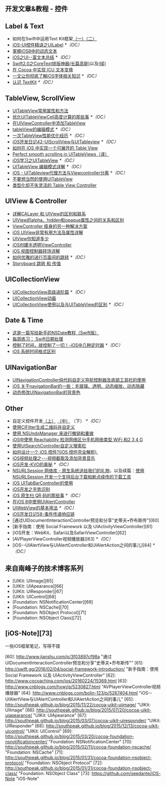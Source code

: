 ## 开发文章&教程 - 控件

## Label & Text
- 如何在Swift中运用Text Kit框架[（一）][1][（二）][2]
- [iOS-UI控件精讲之UILabel][3] _\*（OC）_
- [掌握iOS8中的动态文本][4]
- [iOS之UI--富文本总结][5] _\*（OC）_
- [Swift2.0之CoreText排版神器(长篇高能)][6]以及[(续)][7]
- [在 Cocoa 中实现 ICU 文本变换][8]
- [一文让你彻底了解iOS字体相关知识][9] _\*（OC）_
- [认识 TextKit][10] _\*（OC）_

## TableView, ScrollView
- [UITableView常用属性和方法][11]
- [优化UITableViewCell高度计算的那些事][12] _\*（OC）_
- [在UIViewController中添加TableView][13]
- [tableView的编辑模式][14] _\*（OC）_
- [一次TableView性能优化经历][15] _\*（OC）_
- [iOS开发日记42-UIScrollView与UITableview][16] _\*（OC）_
- [如何在 iOS 中实现一个可展开的 Table View][17]
- [Perfect smooth scrolling in UITableViews（译）][18]
- [iOS学习之UITableView][19] _\*（OC）_
- [UITableView 编辑模式详解][20] _\*（OC）_
- [iOS - UITableview代理方法与Viewcontroller分离][21] _\*（OC）_
- [不要想当然的使用UITableView][22]
- [类型化却不失灵活的 Table View Controller][23]

## UIView & Controller
- [详解CALayer 和 UIView的区别和联系][24]
- [UIView的alpha、hidden和opaque属性之间的关系和区别][25]
- [ViewController 瘦身的另一种解决方案][26]
- [iOS UIView非常有用方法及属性详解][27]
- [UIView你知道多少][28]
- [iOS创建半透明ViewController][29]
- [iOS 视图控制器转场详解][30]
- [如何优雅的进行页面间的跳转][31] _\*（OC）_
- [Storyboard 跳转 和 传值][32]

## UICollectionView
- [UICollectionView高级进阶篇][33] _\*（OC）_
- [UICollectionView动画][34]
- [UICollectionView使用以及与UITableView的区别][35] _\*（OC）_

## Date & Time
- [这是一篇写给新手的NSDate教程（Swift版）][36]
- [每周练习： Swift日期处理][37]
- [控制了时间，就控制了一切！-iOS中几种定时器][38] _\*（OC）_
- [iOS 系统时间格式区别][39]

## UINavigationBar
- [UINavigationController纯代码自定义导航控制器及底部工具栏的使用][40]
- [iOS 关于navigationBar的一些：毛玻璃、透明、动态缩放、动态隐藏][41]
- [动态修改UINavigationBar的背景色][42]

## Other
- 自定义控件开发[（上）][43] [（中）][44] （下） _\*（OC）_
- [使用CIFilter生成二维码并自定义][45]　
- [使用 NSUndoManager 来进行撤销和重做][46]
- [iOS中使用 Reachability 检测网络区分手机网络类型 WiFi 和2 3 4 G][47]
- [使用UISearchController自定义搜索栏][48]
- [如何设计一个 iOS 控件?(iOS 控件完全解析) ][49]
- [iOS视频处理之---视频截取及添加背景音乐][50]
- [iOS开发-KVO的奥秘][51] _\*（OC）_
- [NSURLSession 网络库 - 原生系统送给我们的礼物][52]，以及续篇：[使用 NSURLSession 开发一个支持后台下载和断点续传的下载工具][53]
- [iOS UITabBarController的使用][54]
- [iOS开发之手势识别][55]
- [iOS 原生扫 QR 码的那些事][56] _\*（OC）_
- [在iOS 8中使用UIAlertController][57]
- [UIWebView的基本用法][58] _\*（OC）_
- [iOS开发日记58-事件传递响应链][59]
- [通过UIDocumentInteractionController预览和分享"史蒂夫•乔布斯传"][60]
- [新手指南：使用 Social Framework 以及 UIActivityViewController][61]
- [iOS开发：WebKit、Safari以及SafariViewController][62]
- [AVPlayerViewController视频播放器][63] _\*（OC）_
- [iOS--UIAlertView与UIAlertController和UIAlertAction之间的事儿][64] _\*（OC）_

## 来自南峰子的技术博客系列
- [UIKit: UIImage][65]
- [UIKit: UIApearance][66]
- [UIKit: UIResponder][67]
- [UIKit: UIControl][68]
- [Foundation: NSNotificationCenter][69]
- [Foundation: NSCache][70]
- [Foundation: NSObject Protocol][71]
- [Foundation: NSObject Class][72]

## [iOS-Note][73]
一些iOS框架笔记，写得不错

[1]:	http://www.devtalking.com/articles/text-kit-tutorial-in-swift-1/
[2]:	http://www.devtalking.com/articles/text-kit-tutorial-in-swift-2/
[3]:	http://www.cnblogs.com/iyou/p/4936606.html "iOS-UI控件精讲之UILabel"
[4]:	http://www.devtf.cn/?p=1199 "掌握iOS8中的动态文本"
[5]:	http://www.cnblogs.com/goodboy-heyang/p/5143135.html "iOS之UI--富文本总结"
[6]:	http://allluckly.cn/%E6%8A%95%E7%A8%BF/tuogao14 "Swift2.0之CoreText排版神器(长篇高能)January 31, 2016"
[7]:	http://allluckly.cn/%E6%8A%95%E7%A8%BF/tuogao17 "Swift2.0之CoreText排版神器(续)February 05, 2016"
[8]:	http://swift.gg/2016/02/23/cocoa-icu-text-transforms/ "在 Cocoa 中实现 ICU 文本变换"
[9]:	http://www.cnblogs.com/dsxniubility/p/4699352.html
[10]:	http://blog.jobbole.com/51965/
[11]:	http://beauty-soft.net/blog/ceiba/Ios/20140102/680.html
[12]:	http://blog.sunnyxx.com/2015/05/17/cell-height-calculation/
[13]:	http://conanwhf.gitcafe.io/2015/09/12/AddTableViewInUIViewController/
[14]:	http://www.cnblogs.com/1079062429lm/p/4820605.html
[15]:	http://yyny.me/ios/%E4%B8%80%E6%AC%A1TableView%E6%80%A7%E8%83%BD%E4%BC%98%E5%8C%96%E7%BB%8F%E5%8E%86/
[16]:	http://www.cnblogs.com/Twisted-Fate/p/4933135.html "iOS开发日记42-UIScrollView与UITableview"
[17]:	http://swift.gg/2015/12/03/expandable-table-view/ "如何在 iOS 中实现一个可展开的 Table View"
[18]:	http://southpeak.github.io/blog/2015/12/20/perfect-smooth-scrolling-in-uitableviews/ "Perfect smooth scrolling in UITableViews"
[19]:	http://www.cnblogs.com/zhenzhen123/p/5071743.html "iOS学习之UITableView"
[20]:	http://segmentfault.com/a/1190000004192662 "UITableView 编辑模式详解"
[21]:	http://www.jianshu.com/p/1ef24db79b48 "iOS - UITableview代理方法与Viewcontroller分离"
[22]:	http://sergiochan.xyz/2016/02/16/%E4%B8%8D%E8%A6%81%E6%83%B3%E5%BD%93%E7%84%B6%E7%9A%84%E5%B0%B1%E4%BD%BF%E7%94%A8UITableView/ "不要想当然的使用UITableView"
[23]:	http://www.cocoachina.com/ios/20160317/15702.html
[24]:	http://www.jianshu.com/p/079e5cf0f014
[25]:	http://blog.csdn.net/martin_liang/article/details/40739845 "UIView的alpha、hidden和opaque属性之间的关系和区别"
[26]:	http://www.cocoachina.com/ios/20151116/14010.html
[27]:	http://blog.csdn.net/kingsley_cxz/article/details/9323327 "iOS UIView非常有用方法及属性详解"
[28]:	http://www.cnblogs.com/likwo/archive/2011/06/18/2084192.html "UIView你知道多少"
[29]:	http://miketech.it/ios-transparent-viewcontroller/
[30]:	https://github.com/seedante/iOS-Note/wiki/ViewController-Transition
[31]:	http://gaonan.me/2015/07/23/%E5%A6%82%E4%BD%95%E4%BC%98%E9%9B%85%E7%9A%84%E8%BF%9B%E8%A1%8C%E9%A1%B5%E9%9D%A2%E9%97%B4%E7%9A%84%E8%B7%B3%E8%BD%AC/
[32]:	http://www.cnblogs.com/pinecoder/p/5039777.html "Storyboard 跳转 和 传值"
[33]:	http://www.olinone.com/?p=280
[34]:	http://www.liuchungui.com/blog/2015/11/24/uicollectionviewdong-hua/ "UICollectionView动画"
[35]:	http://www.cnblogs.com/salam/p/5192576.html "UICollectionView使用以及与UITableView的区别"
[36]:	http://www.cocoachina.com/swift/20151126/14430.html "这是一篇写给新手的NSDate教程（Swift版）"
[37]:	https://github.com/icepy/_posts/issues/9 "每周练习： Swift日期处理"
[38]:	http://www.jianshu.com/p/21d351116587?sukey=fc78a68049a14bb2ca76044920265548313e975e28c8fd2be59c5e2cadecfddefd0bb6dab6853db6a6f72a8f3bee76a6
[39]:	http://www.cnblogs.com/simple-life-no1/p/4192311.html "iOS 系统时间格式区别"
[40]:	http://www.cnblogs.com/brance/p/4964769.html "swift-UINavigationController纯代码自定义导航控制器及底部工具栏的使用"
[41]:	http://www.jianshu.com/p/b2585c37e14b "iOS 关于navigationBar的一些：毛玻璃、透明、动态缩放、动态隐藏"
[42]:	http://tech.glowing.com/cn/change-uinavigationbar-backgroundcolor-dynamically/ "动态修改UINavigationBar的背景色"
[43]:	http://www.cnblogs.com/maomishen/p/4924726.html
[44]:	http://www.cnblogs.com/maomishen/p/4934742.html
[45]:	http://blog.yourtion.com/custom-cifilter-qrcode-generator.html
[46]:	http://swift.gg/2015/11/10/ios-undo-and-redo-with-nsundomanager/ "使用 NSUndoManager 来进行撤销和重做"
[47]:	http://www.cnblogs.com/jgCho/p/4959657.html "iOS中使用 Reachability 检测网络区分手机网络类型 WiFi 和2 3 4 G"
[48]:	http://swift.gg/2015/09/11/custom_search_bar_tutorial/ "使用UISearchController自定义搜索栏"
[49]:	http://blog.csdn.net/zhangao0086/article/details/45622875
[50]:	http://www.jianshu.com/p/aefacc2cf039 "iOS视频处理之---视频截取及添加背景音乐"
[51]:	http://www.jianshu.com/p/742b4b248da9 "iOS开发-KVO的奥秘"
[52]:	http://swiftcafe.io/2015/12/20/nsurlsession/ "NSURLSession 网络库 - 原生系统送给我们的礼物"
[53]:	http://swiftcafe.io/2015/12/23/nsurlsession-app/ "使用 NSURLSession 开发一个支持后台下载和断点续传的下载工具"
[54]:	http://www.cnblogs.com/jukaiit/p/5066468.html "iOS UITabBarController的使用"
[55]:	http://ios.jobbole.com/83338/
[56]:	http://c0ming.me/qr-code-scan/
[57]:	http://www.cnblogs.com/jgCho/p/5085016.html "在iOS 8中使用UIAlertController"
[58]:	http://www.cnblogs.com/MasterPeng/p/5009523.html "UIWebView的基本用法"
[59]:	http://www.cnblogs.com/Twisted-Fate/p/5088314.html "iOS开发日记58-事件传递响应链"
[60]:	http://www.jianshu.com/p/3f03897cf98a "通过UIDocumentInteractionController预览和分享"史蒂夫•乔布斯传""
[61]:	http://swift.gg/2016/02/04/social-framework-introduction/ "新手指南：使用 Social Framework 以及 UIActivityViewController"
[62]:	http://www.cocoachina.com/ios/20160224/15369.html
[63]:	http://www.cnblogs.com/hxwj/p/5230827.html "AVPlayerViewController视频播放器"
[64]:	http://www.cnblogs.com/bolin-123/p/5267404.html "iOS--UIAlertView与UIAlertController和UIAlertAction之间的事儿"
[65]:	http://southpeak.github.io/blog/2015/11/22/cocoa-uikit-uiimage/ "UIKit: UIImage"
[66]:	http://southpeak.github.io/blog/2015/07/20/cocoa-uikit-uiapearance/ "UIKit: UIApearance"
[67]:	http://southpeak.github.io/blog/2015/03/07/cocoa-uikit-uiresponder/ "UIKit: UIResponder"
[68]:	http://southpeak.github.io/blog/2015/12/13/cocoa-uikit-uicontrol/ "UIKit: UIControl"
[69]:	http://southpeak.github.io/blog/2015/03/20/cocoa-foundation-nsnotificationcenter/ "Foundation: NSNotificationCenter"
[70]:	http://southpeak.github.io/blog/2015/02/11/cocoa-foundation-nscache/ "Foundation: NSCache"
[71]:	http://southpeak.github.io/blog/2015/01/31/cocoa-foundation-nsobject-protocol/ "Foundation: NSObject Protocol"
[72]:	http://southpeak.github.io/blog/2015/01/31/cocoa-foundation-nsobject-class/ "Foundation: NSObject Class"
[73]:	https://github.com/seedante/iOS-Note "iOS-Note"